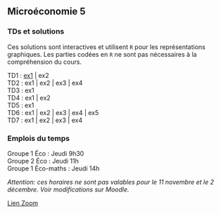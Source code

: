 
## Microéconomie 5

### TDs et solutions

Ces solutions sont interactives et utilisent `R` pour les représentations graphiques.
Les parties codées en `R` ne sont pas nécessaires à la compréhension du cours.

TD1 : [ex1](https://hub.gke2.mybinder.org/user/antoine-jacquet-mybinder-k4wmx7kg/lab/tree/Teaching/Microéconomie%205/micro5-TD1-ex1.ipynb) 
   \| ex2  
TD2 : ex1 
   \| ex2 
   \| ex3 
   \| ex4  
TD3 : ex1  
TD4 : ex1 
   \| ex2  
TD5 : ex1  
TD6 : ex1
   \| ex2
   \| ex3
   \| ex4
   \| ex5  
TD7 : ex1
   \| ex2
   \| ex3
   \| ex4  

### Emplois du temps

Groupe 1 Éco : Jeudi 9h30  
Groupe 2 Éco : Jeudi 11h  
Groupe 1 Éco-maths : Jeudi 14h  

*Attention: ces horaires ne sont pas valables pour le 11 novembre et le 2 décembre. Voir modifications sur Moodle.*

[Lien Zoom](https://ut-capitole-fr.zoom.us/j/95728405507?pwd=b0hld29xM3M1TkE1M0dkbGkrZHhMUT09)



